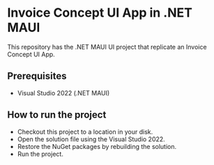 # Invoice Concept UI App in .NET MAUI

This repository has the .NET MAUI UI project that replicate an Invoice Concept UI App.

## Prerequisites

* Visual Studio 2022 (.NET MAUI)

## How to run the project

* Checkout this project to a location in your disk.
* Open the solution file using the Visual Studio 2022.
* Restore the NuGet packages by rebuilding the solution.
* Run the project.
